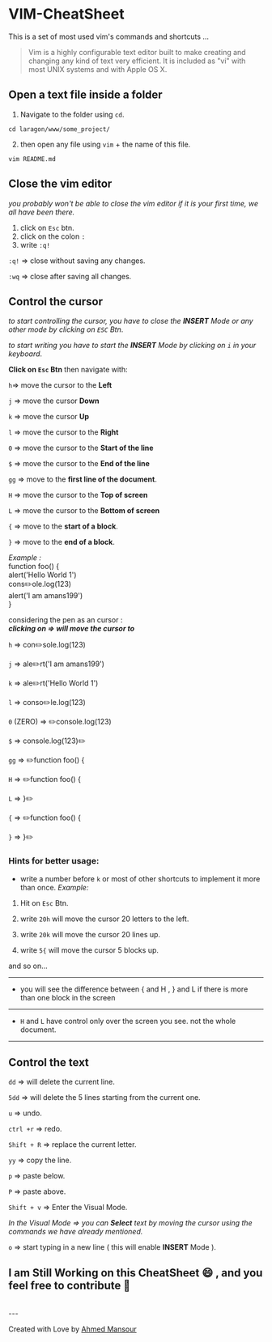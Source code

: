 # VIM-CheatSheet
This is a set of most used vim's commands and shortcuts ... 
>Vim is a highly configurable text editor built to make creating and changing any kind of text very efficient. It is included as "vi" with most UNIX systems and with Apple OS X.



## Open a text file inside a folder
1. Navigate to the folder using `cd`.
```
cd laragon/www/some_project/
```
2. then open any file using `vim` + the name of this file.
```
vim README.md
```


## Close the vim editor
*you probably won't be able to close the vim editor if it is your first time, we all have been there.*

1. click on `Esc` btn.
2. click on the colon `:`
3. write `:q!`

`:q!` => close without saving any changes.

`:wq` => close after saving all changes.


## Control the cursor
*to start controlling the cursor, you have to close the **INSERT** Mode or any other mode by  clicking on `ESC` Btn*.

*to start writing you have to start the **INSERT** Mode by clicking on `i` in your keyboard*.

**Click on `Esc` Btn** then navigate with:

`h`=> move the cursor to the **Left**

`j` => move the cursor **Down**

`k` => move the cursor **Up**

`l` => move the cursor to the **Right**

`0` => move the cursor to the **Start of the line**

`$` => move the cursor to the **End of the line**

`gg` => move to the **first line of the document**.

`H` => move the cursor to the **Top of screen**

`L` => move the cursor to the **Bottom of screen**

`{` => move to the **start of a block**.

`}` => move to the **end of a block**.

*Example :*
<br />
function foo() {
<br />
    alert('Hello World 1')
<br />
    cons:pencil2:ole.log(123)
<br />
    alert('I am amans199')
<br />
}

considering the pen as an cursor : 
<br />
***clicking on => will move the cursor to***

`h` => con:pencil2:sole.log(123)

`j` => ale:pencil2:rt('I am amans199')

`k` => ale:pencil2:rt('Hello World 1')

`l` => conso:pencil2:le.log(123)

`0` (ZERO) => :pencil2:console.log(123)

`$` => console.log(123):pencil2:

`gg` => :pencil2:function foo() {

`H` => :pencil2:function foo() {

`L` => }:pencil2:

`{` => :pencil2:function foo() {

`}` => }:pencil2:




### Hints for better usage:
* write a number before `k` or most of other shortcuts to implement it more than once.
*Example:*
1. Hit on `Esc` Btn.

2. write `20h` will move the cursor 20 letters to the left.

3. write `20k` will move the cursor 20 lines up.

4. write `5{` will move the cursor 5 blocks up.

and so on...

---
* you will see the difference between { and H , } and L if there is more than one block in the screen

---
* `H` and `L` have control only over the screen you see. not the whole document.

---


## Control the text

`dd` => will delete the current line.

`5dd` => will delete the 5 lines starting from the current one.

`u` => undo.

`ctrl +r` => redo.

`Shift + R` => replace the current letter.

`yy` => copy the line.

`p` => paste below.

`P` => paste above.

`Shift + v` => Enter the Visual Mode.

*In the Visual Mode => you can **Select** text by moving the cursor using the commands we have already mentioned.*

`o` => start typing in a new line ( this will enable **INSERT** Mode ).


## I am Still Working on this CheatSheet :smile: , and you feel free to contribute :blue_heart:
<br>
---
<br>

Created with Love by [Ahmed Mansour](https://twitter.com/amans199)
